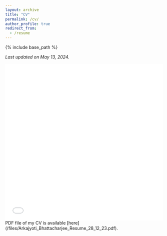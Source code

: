 ```yaml
---
layout: archive
title: "CV"
permalink: /cv/
author_profile: true
redirect_from:
  - /resume
---
```


{% include base_path %}

*Last updated on May 13, 2024.*

<iframe src="/files/Arkajyoti_Bhattacharjee_Resume_13_05_24.pdf" width="100%" height="500" frameborder="no" border="0" marginwidth="0" marginheight="0"></iframe>
PDF file of my CV is available [here](/files/Arkajyoti_Bhattacharjee_Resume_28_12_23.pdf).
